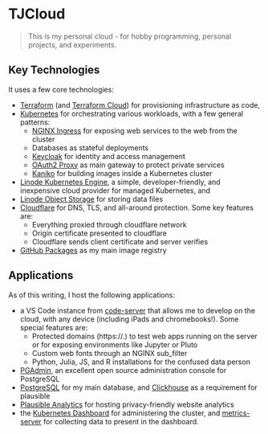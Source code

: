 TJCloud
================

<!-- WARNING: THIS FILE WAS AUTOGENERATED! DO NOT EDIT! -->

> This is my personal cloud - for hobby programming, personal projects,
> and experiments.

## Key Technologies

It uses a few core technologies:

- [Terraform](https://www.terraform.io) (and [Terraform
  Cloud](https://app.terraform.io/)) for provisioning infrastructure as
  code,
- [Kubernetes](https://kubernetes.io) for orchestrating various
  workloads, with a few general patterns:
  - [NGINX Ingress](https://kubernetes.github.io/ingress-nginx/) for
    exposing web services to the web from the cluster
  - Databases as stateful deployments
  - [Keycloak](https://www.keycloak.org) for identity and access
    management
  - [OAuth2 Proxy](https://oauth2-proxy.github.io/oauth2-proxy/) as main
    gateway to protect private services
  - [Kaniko](https://github.com/GoogleContainerTools/kaniko) for
    building images inside a Kubernetes cluster
- [Linode Kubernetes
  Engine](https://www.linode.com/products/kubernetes/), a simple,
  developer-friendly, and inexpensive cloud provider for managed
  Kubernetes, and
- [Linode Object
  Storage](https://www.linode.com/products/object-storage/) for storing
  data files
- [Cloudflare](https://www.cloudflare.com) for DNS, TLS, and all-around
  protection. Some key features are:
  - Everything proxied through cloudflare network
  - Origin certificate presented to cloudflare
  - Cloudflare sends client certificate and server verifies
- [GitHub Packages](https://github.com/features/packages) as my main
  image registry

## Applications

As of this writing, I host the following applications:

- a VS Code instance from
  [code-server](https://github.com/coder/code-server) that allows me to
  develop on the cloud, with any device (including iPads and
  chromebooks!). Some special features are:
  - Protected domains (https://<port>.<domain>) to test web apps running
    on the server or for exposing environments like Jupyter or Pluto
  - Custom web fonts through an NGINX sub_filter
  - Python, Julia, JS, and R installations for the confused data person
- [PGAdmin](https://www.pgadmin.org), an excellent open source
  administration console for PostgreSQL
- [PostgreSQL](https://www.postgresql.org) for my main database, and
  [Clickhouse](https://clickhouse.com) as a requirement for plausible
- [Plausible Analytics](https://plausible.io) for hosting
  privacy-friendly website analytics
- the [Kubernetes Dashboard](https://github.com/kubernetes/dashboard)
  for administering the cluster, and
  [metrics-server](https://github.com/kubernetes-sigs/metrics-server)
  for collecting data to present in the dashboard.
